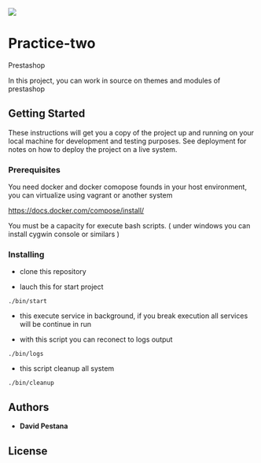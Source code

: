 ![](https://eu01.edcwb.com/buscador/img/centros/logogrande/55277-bbe839a13c93432485e8357a84787b39.jpg?raw=true)

# Practice-two

Prestashop 

In this project, you can work in source on themes and modules of prestashop

## Getting Started

These instructions will get you a copy of the project up and running on your local machine for development and testing purposes. See deployment for notes on how to deploy the project on a live system.

### Prerequisites

You need docker and docker comopose founds in your host environment, you can virtualize using vagrant or another system

https://docs.docker.com/compose/install/

You must be a capacity for execute bash scripts. ( under windows you can install cygwin console or similars )


### Installing

* clone this repository


* lauch this for start project

```
./bin/start
```

* this execute service in background, if you break execution all services will be continue in run


* with this script you can reconect to logs output
```
./bin/logs
```

* this script cleanup all system

```
./bin/cleanup
```


## Authors

* **David Pestana**

## License

